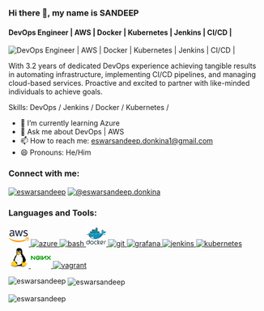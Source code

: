 ### Hi there 👋, my name is SANDEEP
#### DevOps Engineer | AWS | Docker | Kubernetes | Jenkins | CI/CD |
![DevOps Engineer | AWS | Docker | Kubernetes | Jenkins | CI/CD |](https://media.licdn.com/dms/image/D5616AQE_PnK_HOe9Iw/profile-displaybackgroundimage-shrink_350_1400/0/1707903925245?e=1713398400&v=beta&t=URHUVqZlSd9j17A-mHURlh3Bk05ImM2b5sS3sZUdhqY)

With 3.2 years of dedicated DevOps experience achieving tangible results in automating infrastructure, implementing CI/CD pipelines, and managing cloud-based services. Proactive and excited to partner with like-minded individuals to achieve goals.

Skills: DevOps / Jenkins / Docker / Kubernetes / 

- 🌱 I’m currently learning Azure 
- 💬 Ask me about DevOps | AWS 
- 📫 How to reach me: eswarsandeep.donkina1@gmail.com 
- 😄 Pronouns: He/Him 



<!-- BLOG-POST-LIST:START -->
<!-- BLOG-POST-LIST:END -->

<h3 align="left">Connect with me:</h3>
<p align="left">
<a href="https://linkedin.com/in/eswarsandeep" target="blank"><img align="center" src="https://raw.githubusercontent.com/rahuldkjain/github-profile-readme-generator/master/src/images/icons/Social/linked-in-alt.svg" alt="eswarsandeep" height="30" width="40" /></a>
<a href="https://medium.com/@eswarsandeep.donkina" target="blank"><img align="center" src="https://raw.githubusercontent.com/rahuldkjain/github-profile-readme-generator/master/src/images/icons/Social/medium.svg" alt="@eswarsandeep.donkina" height="30" width="40" /></a>
</p>

<h3 align="left">Languages and Tools:</h3>
<p align="left"> <a href="https://aws.amazon.com" target="_blank" rel="noreferrer"> <img src="https://raw.githubusercontent.com/devicons/devicon/master/icons/amazonwebservices/amazonwebservices-original-wordmark.svg" alt="aws" width="40" height="40"/> </a> <a href="https://azure.microsoft.com/en-in/" target="_blank" rel="noreferrer"> <img src="https://www.vectorlogo.zone/logos/microsoft_azure/microsoft_azure-icon.svg" alt="azure" width="40" height="40"/> </a> <a href="https://www.gnu.org/software/bash/" target="_blank" rel="noreferrer"> <img src="https://www.vectorlogo.zone/logos/gnu_bash/gnu_bash-icon.svg" alt="bash" width="40" height="40"/> </a> <a href="https://www.docker.com/" target="_blank" rel="noreferrer"> <img src="https://raw.githubusercontent.com/devicons/devicon/master/icons/docker/docker-original-wordmark.svg" alt="docker" width="40" height="40"/> </a> <a href="https://git-scm.com/" target="_blank" rel="noreferrer"> <img src="https://www.vectorlogo.zone/logos/git-scm/git-scm-icon.svg" alt="git" width="40" height="40"/> </a> <a href="https://grafana.com" target="_blank" rel="noreferrer"> <img src="https://www.vectorlogo.zone/logos/grafana/grafana-icon.svg" alt="grafana" width="40" height="40"/> </a> <a href="https://www.jenkins.io" target="_blank" rel="noreferrer"> <img src="https://www.vectorlogo.zone/logos/jenkins/jenkins-icon.svg" alt="jenkins" width="40" height="40"/> </a> <a href="https://kubernetes.io" target="_blank" rel="noreferrer"> <img src="https://www.vectorlogo.zone/logos/kubernetes/kubernetes-icon.svg" alt="kubernetes" width="40" height="40"/> </a> <a href="https://www.linux.org/" target="_blank" rel="noreferrer"> <img src="https://raw.githubusercontent.com/devicons/devicon/master/icons/linux/linux-original.svg" alt="linux" width="40" height="40"/> </a> <a href="https://www.nginx.com" target="_blank" rel="noreferrer"> <img src="https://raw.githubusercontent.com/devicons/devicon/master/icons/nginx/nginx-original.svg" alt="nginx" width="40" height="40"/> </a> <a href="https://www.vagrantup.com/" target="_blank" rel="noreferrer"> <img src="https://www.vectorlogo.zone/logos/vagrantup/vagrantup-icon.svg" alt="vagrant" width="40" height="40"/> </a> </p>

<p><img align="left" src="https://github-readme-stats.vercel.app/api/top-langs?username=eswarsandeep&show_icons=true&locale=en&layout=compact" alt="eswarsandeep" /></p>

<p>&nbsp;<img align="center" src="https://github-readme-stats.vercel.app/api?username=eswarsandeep&show_icons=true&locale=en" alt="eswarsandeep" /></p>

<p><img align="center" src="https://github-readme-streak-stats.herokuapp.com/?user=eswarsandeep&" alt="eswarsandeep" /></p>
